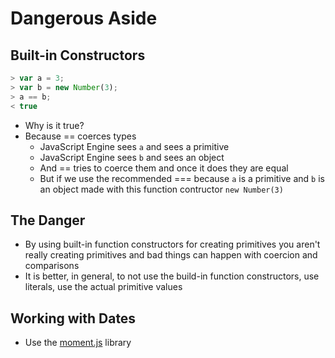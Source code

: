 # Dangerous Aside
## Built-in Constructors
```js
> var a = 3;
> var b = new Number(3);
> a == b;
< true
```

* Why is it true?
* Because == coerces types
    - JavaScript Engine sees `a` and sees a primitive
    - JavaScript Engine sees `b` and sees an object
    - And == tries to coerce them and once it does they are equal
    - But if we use the recommended === because `a` is a primitive and `b` is an object made with this function contructor `new Number(3)`

## The Danger
* By using built-in function constructors for creating primitives you aren't really creating primitives and bad things can happen with coercion and comparisons
* It is better, in general, to not use the build-in function constructors, use literals, use the actual primitive values

## Working with Dates
* Use the [moment.js](http://momentjs.com/) library

